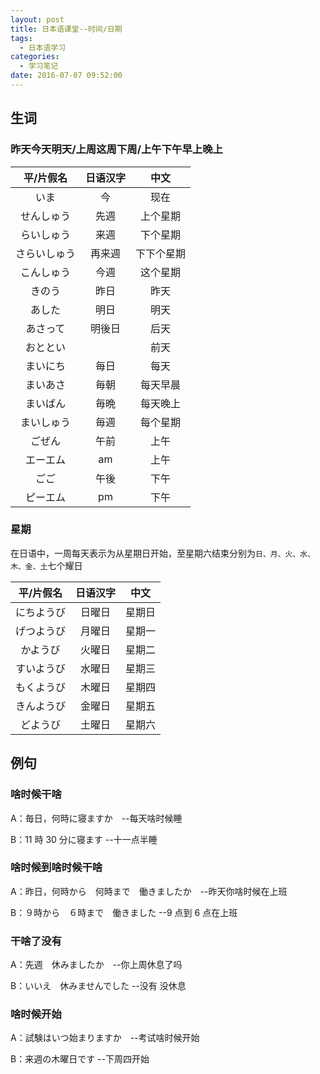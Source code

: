 ```yaml
---
layout: post
title: 日本语课堂--时间/日期
tags:
  - 日本语学习
categories:
  - 学习笔记
date: 2016-07-07 09:52:00
---
```


## 生词

<!--more-->

### 昨天今天明天/上周这周下周/上午下午早上晚上

|  平/片假名   | 日语汉字 |    中文    |
| :----------: | :------: | :--------: |
|     いま     |    今    |    现在    |
|  せんしゅう  |   先週   |  上个星期  |
|  らいしゅう  |   来週   |  下个星期  |
| さらいしゅう |  再来週  | 下下个星期 |
|  こんしゅう  |   今週   |  这个星期  |
|    きのう    |   昨日   |    昨天    |
|    あした    |   明日   |    明天    |
|   あさって   |  明後日  |    后天    |
|   おととい   |          |    前天    |
|   まいにち   |   毎日   |    每天    |
|   まいあさ   |   毎朝   |  每天早晨  |
|   まいばん   |   毎晩   |  每天晚上  |
|  まいしゅう  |   毎週   |  每个星期  |
|    ごぜん    |   午前   |    上午    |
|   エーエム   |    am    |    上午    |
|     ごご     |   午後   |    下午    |
|   ピーエム   |    pm    |    下午    |

### 星期

在日语中，一周每天表示为从星期日开始，至星期六结束分别为`日、月、火、水、木、金、土`七个耀日

| 平/片假名  | 日语汉字 |  中文  |
| :--------: | :------: | :----: |
| にちようび |  日曜日  | 星期日 |
| げつようび |  月曜日  | 星期一 |
|  かようび  |  火曜日  | 星期二 |
| すいようび |  水曜日  | 星期三 |
| もくようび |  木曜日  | 星期四 |
| きんようび |  金曜日  | 星期五 |
|  どようび  |  土曜日  | 星期六 |

## 例句

### 啥时候干啥

A：毎日，何時に寝ますか　--每天啥时候睡

B：11 時 30 分に寝ます --十一点半睡

### 啥时候到啥时候干啥

A：昨日，何時から　何時まで　働きましたか　--昨天你啥时候在上班

B：９時から　６時まで　働きました --9 点到 6 点在上班

### 干啥了没有

A：先週　休みましたか　--你上周休息了吗

B：いいえ　休みませんでした --没有 没休息

### 啥时候开始

A：試験はいつ始まりますか　--考试啥时候开始

B：来週の木曜日です --下周四开始
